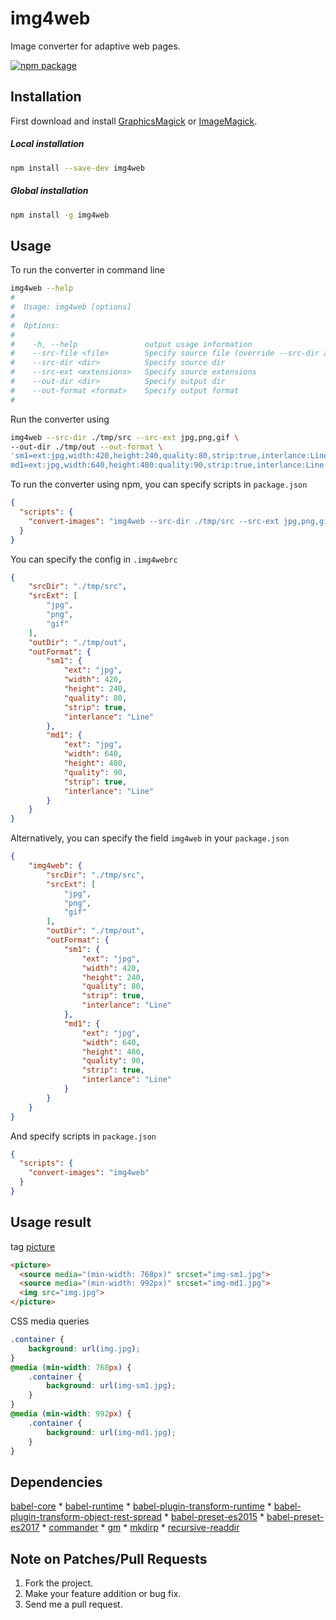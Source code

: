 # img4web
Image converter for adaptive web pages.

[![npm package](https://nodei.co/npm/img4web.png?downloads=true&downloadRank=true&stars=true)](https://www.npmjs.com/package/img4web)

## Installation

First download and install [GraphicsMagick](http://www.graphicsmagick.org/) or [ImageMagick](http://www.imagemagick.org/).

##### Local installation
```sh
npm install --save-dev img4web
```

##### Global installation
```sh
npm install -g img4web
```

## Usage

To run the converter in command line

```sh
img4web --help
#
#  Usage: img4web [options]
#
#  Options:
#
#    -h, --help               output usage information
#    --src-file <file>        Specify source file (override --src-dir and --src-ext)
#    --src-dir <dir>          Specify source dir
#    --src-ext <extensions>   Specify source extensions
#    --out-dir <dir>          Specify output dir
#    --out-format <format>    Specify output format
#
```

Run the converter using

```sh
img4web --src-dir ./tmp/src --src-ext jpg,png,gif \
--out-dir ./tmp/out --out-format \
'sm1=ext:jpg,width:420,height:240,quality:80,strip:true,interlance:Line;\
md1=ext:jpg,width:640,height:480:quality:90,strip:true,interlance:Line'
```

To run the converter using npm, you can specify scripts in `package.json`

```json
{
  "scripts": {
    "convert-images": "img4web --src-dir ./tmp/src --src-ext jpg,png,gif --out-dir ./tmp/out --out-format 'sm1=ext:jpg,width:420,height:240,quality:80,strip:true,interlance:Line;md1=ext:jpg,width:640,height:480:quality:90,strip:true,interlance:Line'"
  }
}
```

You can specify the config in `.img4webrc`

```json
{
    "srcDir": "./tmp/src",
    "srcExt": [
        "jpg",
        "png",
        "gif"
    ],
    "outDir": "./tmp/out",
    "outFormat": {
        "sm1": {
            "ext": "jpg",
            "width": 420,
            "height": 240,
            "quality": 80,
            "strip": true,
            "interlance": "Line"
        },
        "md1": {
            "ext": "jpg",
            "width": 640,
            "height": 480,
            "quality": 90,
            "strip": true,
            "interlance": "Line"
        }
    }
}
```

Alternatively, you can specify the field `img4web` in your `package.json`

```json
{
    "img4web": {
        "srcDir": "./tmp/src",
        "srcExt": [
            "jpg",
            "png",
            "gif"
        ],
        "outDir": "./tmp/out",
        "outFormat": {
            "sm1": {
                "ext": "jpg",
                "width": 420,
                "height": 240,
                "quality": 80,
                "strip": true,
                "interlance": "Line"
            },
            "md1": {
                "ext": "jpg",
                "width": 640,
                "height": 480,
                "quality": 90,
                "strip": true,
                "interlance": "Line"
            }
        }
    }
}
```

And specify scripts in `package.json`

```json
{
  "scripts": {
    "convert-images": "img4web"
  }
}
```

## Usage result

tag [picture](https://developer.mozilla.org/en/docs/Web/HTML/Element/picture)

```html
<picture>
  <source media="(min-width: 768px)" srcset="img-sm1.jpg">
  <source media="(min-width: 992px)" srcset="img-md1.jpg">
  <img src="img.jpg">
</picture>
```

CSS media queries

```css
.container {
    background: url(img.jpg);
}
@media (min-width: 768px) {
    .container {
        background: url(img-sm1.jpg);
    }
}
@media (min-width: 992px) {
    .container {
        background: url(img-md1.jpg);
    }
}
```

## Dependencies
[babel-core](https://www.npmjs.com/package/babel-core) * 
[babel-runtime](https://www.npmjs.com/package/babel-runtime) * 
[babel-plugin-transform-runtime](https://www.npmjs.com/package/babel-plugin-transform-runtime) * 
[babel-plugin-transform-object-rest-spread](https://www.npmjs.com/package/babel-plugin-transform-object-rest-spread) * 
[babel-preset-es2015](https://www.npmjs.com/package/babel-preset-es2015) * 
[babel-preset-es2017](https://www.npmjs.com/package/babel-preset-es2017) * 
[commander](https://www.npmjs.com/package/commander) * 
[gm](https://www.npmjs.com/package/gm) * 
[mkdirp](https://www.npmjs.com/package/mkdirp) * 
[recursive-readdir](https://www.npmjs.com/package/recursive-readdir)

## Note on Patches/Pull Requests

1. Fork the project.
2. Make your feature addition or bug fix.
3. Send me a pull request.
